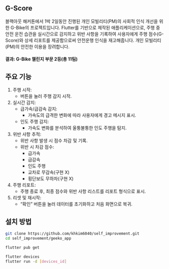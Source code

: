 ## G-Score


블랙아웃 해커톤에서 1박 2일동안 진행된 개인 모빌리티(PM)의 사회적 인식 개선을 위한 G-Bike의 프로젝트입니다. Flutter를 기반으로 제작된 애플리케이션으로, 주행 중 안전 운전 습관을 실시간으로 감지하고 위반 사항을 기록하여 사용자에게 주행 점수(G-Score)와 상세 리포트를 제공함으로써 안전운행 인식을 재고해줍니다. 개인 모빌리티(PM)의 안전한 이용을 장려합니다. 

#### 결과: G-Bike 챌린지 부문 2등(총 11팀)

## 주요 기능
1. 주행 시작:
    - 버튼을 눌러 주행 감지 시작.
2. 실시간 감지:
    - 급가속/급감속 감지:
        - 가속도의 급격한 변화에 따라 사용자에게 경고 메시지 표시.
    - 인도 주행 감지:
        - 가속도 변화를 분석하여 울퉁불퉁한 인도 주행을 탐지.
3. 위반 사항 추적:
    - 위반 사항 발생 시 점수 차감 및 기록.
    - 위반 시 차감 점수:
        - 급가속
        - 급감속
        - 인도 주행
        - 교차로 무감속(구현 X)
        - 횡단보도 무하차(구현 X)
4. 주행 리포트:
    - 주행 종료 후, 최종 점수와 위반 사항 리스트를 리포트 형식으로 표시.
5. 리셋 및 재시작:
    - “확인” 버튼을 눌러 데이터를 초기화하고 처음 화면으로 복귀.

## 설치 방법
```sh
git clone https://github.com/khkim6040/self_improvement.git
cd self_improvement/geeko_app

flutter pub get

flutter devices 
flutter run -d [devices_id]
```
